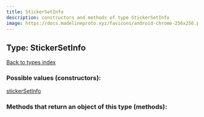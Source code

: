 ```yaml
---
title: StickerSetInfo
description: constructors and methods of type StickerSetInfo
image: https://docs.madelineproto.xyz/favicons/android-chrome-256x256.png
---
```

## Type: StickerSetInfo  
[Back to types index](index.md)



### Possible values (constructors):

[stickerSetInfo](../constructors/stickerSetInfo.md)  



### Methods that return an object of this type (methods):



